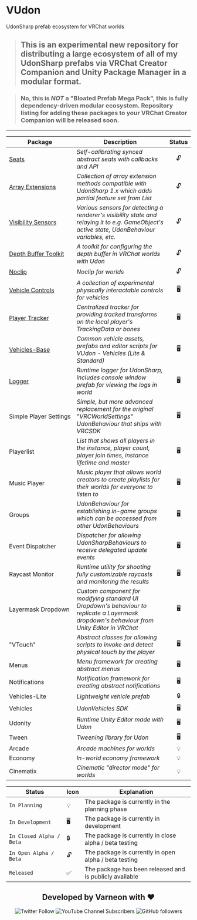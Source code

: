 # VUdon
UdonSharp prefab ecosystem for VRChat worlds

> ## This is an experimental new repository for distributing a large ecosystem of all of my UdonSharp prefabs via VRChat Creator Companion and Unity Package Manager in a modular format.

> ### No, this is *NOT* a "Bloated Prefab Mega Pack", this is fully dependency-driven modular ecosystem. Repository listing for adding these packages to your VRChat Creator Companion will be released soon.

---

| **Package** | **Description** | **Status** |
| - | - | :-: |
| [Seats](https://github.com/Varneon/VUdon-Seats) |  *Self-calibrating synced abstract seats with callbacks and API* | :unlock: |
| [Array&#160;Extensions](https://github.com/Varneon/VUdon-ArrayExtensions) |  *Collection of array extension methods compatible with UdonSharp 1.x which adds partial feature set from List<T>* | :unlock: |
| [Visibility&#160;Sensors](https://github.com/Varneon/VUdon-VisibilitySensors) |  *Various sensors for detecting a renderer's visibility state and relaying it to e.g. GameObject's active state, UdonBehaviour variables, etc.* | :unlock: |
| [Depth&#160;Buffer&#160;Toolkit](https://github.com/Varneon/VUdon-DepthBufferToolkit) |  *A toolkit for configuring the depth buffer in VRChat worlds with Udon* | :unlock: |
| [Noclip](https://github.com/Varneon/VUdon-Noclip) | *Noclip for worlds* | :unlock: |
| [Vehicle&#160;Controls](https://github.com/Varneon/VUdon-VehicleControls) |  *A collection of experimental physically interactable controls for vehicles* | :desktop_computer: |
| [Player&#160;Tracker](https://github.com/Varneon/VUdon-PlayerTracker) | *Centralized tracker for providing tracked transforms on the local player's TrackingData or bones* | :desktop_computer: |
| [Vehicles-Base](https://github.com/Varneon/VUdon-Vehicles-Base) | *Common vehicle assets, prefabs and editor scripts for VUdon - Vehicles (Lite & Standard)* | :desktop_computer: |
| [Logger](https://github.com/Varneon/VUdon-Logger) | *Runtime logger for UdonSharp, includes console window prefab for viewing the logs in world* | :desktop_computer: |
| Simple&#160;Player&#160;Settings |  *Simple, but more advanced replacement for the original "VRCWorldSettings" UdonBehaviour that ships with VRCSDK* | :desktop_computer: |
| Playerlist | *List that shows all players in the instance, player count, player join times, instance lifetime and master* | :desktop_computer: |
| Music&#160;Player | *Music player that allows world creators to create playlists for their worlds for everyone to listen to* | :desktop_computer: |
| Groups | *UdonBehaviour for establishing in-game groups which can be accessed from other UdonBehaviours* | :desktop_computer: |
| Event&#160;Dispatcher | *Dispatcher for allowing UdonSharpBehaviours to receive delegated update events* | :desktop_computer: |
| Raycast&#160;Monitor | *Runtime utility for shooting fully customizable raycasts and monitoring the results* | :desktop_computer: |
| Layermask&#160;Dropdown | *Custom component for modifying standard UI Dropdown's behaviour to replicate a Layermask dropdown's behaviour from Unity Editor in VRChat* | :desktop_computer: |
| "VTouch" | *Abstract classes for allowing scripts to invoke and detect physical touch by the player* | :desktop_computer: |
| Menus | *Menu framework for creating abstract menus* | :desktop_computer: |
| Notifications | *Notification framework for creating abstract notifications* | :desktop_computer:|
| Vehicles-Lite | *Lightweight vehicle prefab* | :lock: |
| Vehicles | *UdonVehicles SDK* | :desktop_computer: |
| Udonity | *Runtime Unity Editor made with Udon* | :desktop_computer: |
| Tween | *Tweening library for Udon* | :desktop_computer: |
| Arcade | *Arcade machines for worlds* | :bulb: |
| Economy | *In-world economy framework* | :bulb: |
| Cinematix | *Cinematic "director mode" for worlds* | :bulb: |

| **Status** | **Icon** | **Explanation** |
| - | - | - |
| `In Planning` | :bulb: | The package is currently in the planning phase |
| `In Development` | :desktop_computer: | The package is currently in development |
| `In Closed Alpha / Beta` | :lock: | The package is currently in close alpha / beta testing |
| `In Open Alpha / Beta` | :unlock: | The package is currently in open alpha / beta testing |
| `Released` | :white_check_mark: | The package has been released and is publicly available |

<div align="center">

## Developed by Varneon with :hearts:

![Twitter Follow](https://img.shields.io/twitter/follow/Varneon?color=%231c9cea&label=%40Varneon&logo=Twitter&style=for-the-badge)
![YouTube Channel Subscribers](https://img.shields.io/youtube/channel/subscribers/UCKTxeXy7gyaxr-YA9qGWOYg?color=%23FF0000&label=Varneon&logo=YouTube&style=for-the-badge)
![GitHub followers](https://img.shields.io/github/followers/Varneon?color=%23303030&label=Varneon&logo=GitHub&style=for-the-badge)

</div>
